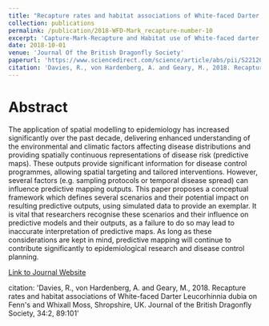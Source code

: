 ```yaml
---
title: "Recapture rates and habitat associations of White-faced Darter Leucorhinnia dubia on Fenn's and Whixall Moss, Shropshire, UK"
collection: publications
permalink: /publication/2018-WFD-Mark_recapture-number-10
excerpt: 'Capture-Mark-Recapture and Habitat use of White-faced darter in Shropshire'
date: 2018-10-01
venue: 'Journal Of the British Dragonfly Society'
paperurl: 'https://www.sciencedirect.com/science/article/abs/pii/S2212041620300371'
citation: 'Davies, R., von Hardenberg, A. and Geary, M., 2018. Recapture rates and habitat associations of White-faced Darter Leucorhinnia dubia on Fenn's and Whixall Moss, Shropshire, UK. Journal of the British Dragonfly Society, 34:2, 89:101'
---
```

# Abstract

The application of spatial modelling to epidemiology has increased significantly over the past decade, delivering enhanced understanding of the environmental and climatic factors affecting disease distributions and providing spatially continuous representations of disease risk (predictive maps). These outputs provide significant information for disease control programmes, allowing spatial targeting and tailored interventions. However, several factors (e.g. sampling protocols or temporal disease spread) can influence predictive mapping outputs. This paper proposes a conceptual framework which defines several scenarios and their potential impact on resulting predictive outputs, using simulated data to provide an exemplar. It is vital that researchers recognise these scenarios and their influence on predictive models and their outputs, as a failure to do so may lead to inaccurate interpretation of predictive maps. As long as these considerations are kept in mind, predictive mapping will continue to contribute significantly to epidemiological research and disease control planning.


[Link to Journal Website](https://www.biorxiv.org/content/10.1101/349936v1.abstract)

citation: 'Davies, R., von Hardenberg, A. and Geary, M., 2018. Recapture rates and habitat associations of White-faced Darter Leucorhinnia dubia on Fenn's and Whixall Moss, Shropshire, UK. Journal of the British Dragonfly Society, 34:2, 89:101'
